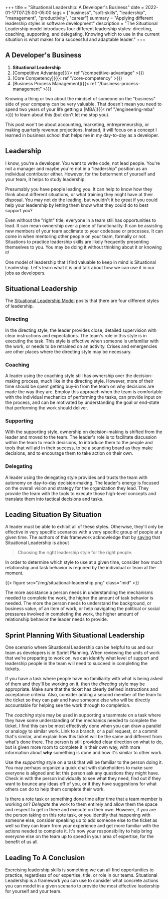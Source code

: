 +++
title = "Situational Leadership: A Developer's Business"
date = 2022-01-17T07:25:00-05:00
tags = ["business", "soft-skills", "leadership", "management", "productivity", "career"]
summary = "Applying different leadership styles in software development"
description = "The Situational Leadership model introduces four different leadership styles: directing, coaching, supporting, and delegating. Knowing which to use in the current situation is what makes for a successful and adaptable leader."
+++

## A Developer's Business

1. __Situational Leadership__
2. [Competitive Advantage]({{< ref "/competitive-advantage" >}})
3. [Core Competency]({{< ref "/core-competency" >}})
4. [Business Process Management]({{< ref "/business-process-management" >}})

Knowing a thing or two about the mindset of someone on the "business" side of your company can be very valuable. That doesn't mean you need to spend two years of your life getting a [MBA]({{< ref "/engineering-mba" >}}) to learn about this (but don't let me stop you).

This post won't be about accounting, marketing, entrepreneurship, or making quarterly revenue projections. Instead, it will focus on a concept I learned in business school that helps me in my day-to-day as a developer.

## Leadership

I know, you're a developer. You want to write code, not lead people. You're not
a manager and maybe you're not in a "leadership" position as an individual
contributor either. However, for the betterment of yourself and your team, it
helps to study leadership.

Presumably you have people leading you. It can help to know
how they think about different situations, or what training they might have at
their disposal. You may not do the leading, but wouldn't it be great if you
could help your leadership by letting them know what they could do to best
support you?

Even without the "right" title, everyone in a team still has opportunities to
lead. It can mean ownership over a piece of functionality. It can be assisting
new members of your team acclimate to your codebase or processes. It can come
in when mentoring other people on your team, formally or not. Situations to
practice leadership skills are likely frequently presenting themselves to you.
You may be doing it without thinking about it or knowing it!

One model of leadership that I find valuable to keep in mind is Situational
Leadership. Let's learn what it is and talk about how we can use it in our jobs
as developers.

## Situational Leadership

The [Situational Leadership Model](https://en.wikipedia.org/wiki/Situational_leadership_theory) posits that there are four different styles of
leadership.

### Directing

In the directing style, the leader provides close, detailed supervision with
clear instructions and expectations. The team's role in this style is in
executing the task. This style is effective when someone is unfamiliar with the
work, or needs to be retrained on an activity. Crises and emergencies are other
places where the directing style may be necessary.

### Coaching

A leader using the coaching style still has ownership over the decision-making
process, much like in the directing style. However, more of their time should be
spent getting buy-in from the team on why decisions are made the way they are.
Employ this approach when the team is comfortable with the individual mechanics
of performing the tasks, can provide input on the process, and can be motivated
by understanding the goal or end-state that performing the work should deliver.

### Supporting

With the supporting style, ownership on decision-making is shifted from the
leader and moved to the team. The leader's role is to facilitate discussion
within the team to reach decisions, to introduce them to the people and tools
that will aid in their success, to be a sounding board as they make decisions,
and to encourage them to take action on their own.

### Delegating

A leader using the delegating style provides and trusts the team with autonomy
on day-to-day decision-making. The leader's energy is focused on the overall
vision and strategy for the organization they lead. They provide the team with
the tools to execute those high-level concepts and translate them into tactical
decisions and tasks.

## Leading Situation By Situation

A leader must be able to exhibit all of these styles. Otherwise, they'll only be
effective in very specific scenarios with a very specific group of people at a
given time. The authors of this framework acknowledge that by [saying](https://blogs.umass.edu/shabazz/2014/08/) that
Situational Leadership is about

> Choosing the right leadership style for the right people.

In order to determine which style to use at a given time, consider how much
relationship and task behavior is required by the individual or team at the
moment.

{{< figure src="/img/situational-leadership.png" class="mid" >}}

The more assistance a person needs in understanding the mechanisms needed
to complete the work, the higher the amount of task behavior is needed. The
more the person needs to understand the background, or business value, of an
item of work, or help navigating the political or social pressures involved in
completing the work, the higher amount of relationship behavior the leader needs
to provide.

## Sprint Planning With Situational Leadership

One scenario where Situational Leadership can be helpful to us and our team as
developers is in Sprint Planning. When reviewing the units of work that we're
preparing to work on, we can identify what level of support and leadership
people in the team will need to succeed in completing the tickets.

If you have a task where people have no familiarity with what is being asked of
them and they'll be working on it, then the *directing* style may be
appropriate. Make sure that the ticket has clearly defined instructions and
acceptance criteria. Also, consider adding a second member of the team to the
ticket so they can pair and have someone else who will be directly accountable
for helping see the work through to completion.

The *coaching* style may be used in supporting a teammate on a task where they
have some understanding of the mechanics needed to complete the ticket. I find
this can be most effectively done when you can draw a parallel or analogy to
similar work. Link to a branch, or a pull request, or a commit that's similar,
and explain how this ticket will be the same and different from what's done
there. The person is still provided clear direction on what to do, but is given
more room to complete it in their own way, with more information about __why__
something is done and how it's similar to other work.

Use the *supporting* style on a task that will be familiar to the person doing
it. You may perhaps organize a quick chat with stakeholders to make sure
everyone is aligned and let this person ask any questions they might have. Check
in with the person individually to see what they need, find out if they want to
bounce any ideas off of you, or if they have suggestions for what others can do
to help them complete their work.

Is there a rote task or something done time after time that a team member is
working on? *Delegate* the work to them entirely and allow them the space and
respect to get in there and execute on their own. However, if you are the person
taking on this rote task, or you identify that happening with someone else,
consider speaking up to add someone else to the ticket as well so they can learn
from your experience and get more familiar with the actions needed to complete
it. It's now your responsibility to help bring everyone else on the team up to
speed in your area of expertise, for the benefit of us all.

## Leading To A Conclusion

Exercising leadership skills is something we can all find opportunities to
practice, regardless of our expertise, title, or role in our teams. Situational
Leadership is a framework you can use to consider what concrete actions you can
model in a given scenario to provide the most effective leadership for yourself
and your team.
